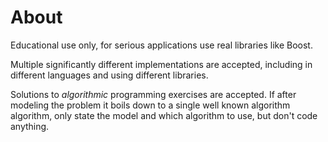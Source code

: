 # About

Educational use only, for serious applications use real libraries like Boost.

Multiple significantly different implementations are accepted, including in different languages and using different libraries.

Solutions to *algorithmic* programming exercises are accepted. If after modeling the problem it boils down to a single well known algorithm algorithm, only state the model and which algorithm to use, but don't code anything.
